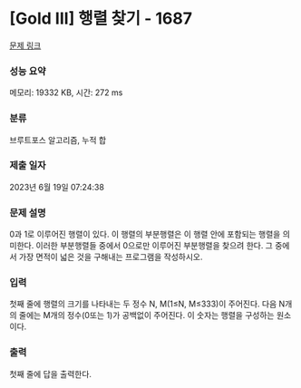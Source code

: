 # [Gold III] 행렬 찾기 - 1687 

[문제 링크](https://www.acmicpc.net/problem/1687) 

### 성능 요약

메모리: 19332 KB, 시간: 272 ms

### 분류

브루트포스 알고리즘, 누적 합

### 제출 일자

2023년 6월 19일 07:24:38

### 문제 설명

<p>0과 1로 이루어진 행렬이 있다. 이 행렬의 부분행렬은 이 행렬 안에 포함되는 행렬을 의미한다. 이러한 부분행렬들 중에서 0으로만 이루어진 부분행렬을 찾으려 한다. 그 중에서 가장 면적이 넓은 것을 구해내는 프로그램을 작성하시오.</p>

### 입력 

 <p>첫째 줄에 행렬의 크기를 나타내는 두 정수 N, M(1≤N, M≤333)이 주어진다. 다음 N개의 줄에는 M개의 정수(0또는 1)가 공백없이 주어진다. 이 숫자는 행렬을 구성하는 원소이다.</p>

### 출력 

 <p>첫째 줄에 답을 출력한다.</p>

